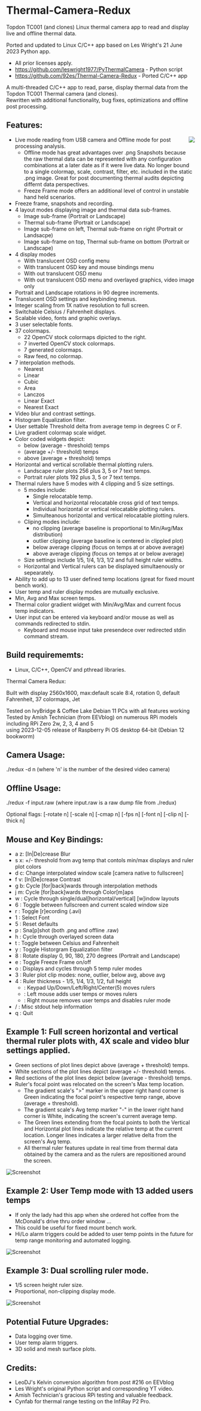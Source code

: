 # Thermal-Camera-Redux
 Topdon TC001 (and clones) Linux thermal camera app to read and display live and offline thermal data.<br />

Ported and updated to Linux C/C++ app based on Les Wright's 21 June 2023 Python app.<br />
  - All prior licenses apply.<br />
  - https://github.com/leswright1977/PyThermalCamera - Python script <br />
  - https://github.com/92es/Thermal-Camera-Redux     - Ported C/C++ app <br />

  
  
A multi-threaded C/C++ app to read, parse, display thermal data from the Topdon TC001 Thermal camera (and clones).<br />
Rewritten with additional functionality, bug fixes, optimizations and offline post processing.<br />

## Features:
<img align="right" src="media/22_of_37_Colormaps.png">

- Live mode reading from USB camera and Offline mode for post processing analysis.
  - Offline mode has great advantages over .png Snapshots because the raw thermal data can be represented with any configuration combinations at a later date as if it were live data.  No longer bound to a single colormap, scale, contrast, filter, etc. included in the static .png image.  Great for post documenting thermal audits depicting differnt data perspectives.
  - Freeze Frame mode offers an additional level of control in unstable hand held scenarios.
- Freeze frame, snapshots and recording.
- 4 layout modes displaying image and thermal data sub-frames.
  - Image sub-frame (Portrait or Landscape)
  - Thermal sub-frame (Portrait or Landscape)
  - Image sub-frame on left, Thermal sub-frame on right (Portrait or Landsacpe)
  - Image sub-frame on top, Thermal sub-frame on bottom (Portrait or Landscape)
- 4 display modes
  - With translucent OSD config menu
  - With translucent OSD key and mouse bindings menu
  - With out translucent OSD menu
  - With out translucent OSD menu and overlayed graphics, video image only
- Portrait and Landscape rotations in 90 degree increments.
- Translucent OSD settings and keybinding menus.
- Integer scaling from 1X native resolution to full screen.
- Switchable Celsius / Fahrenheit displays.
- Scalable video, fonts and graphic overlays.
- 3 user selectable fonts.
- 37 colormaps.
  - 22 OpenCV stock colormaps dipicted to the right.
  - 7 inverted OpenCV stock colormaps.
  - 7 generated colormaps.
  - Raw feed, no colormap.
- 7 interpolation methods.
  - Nearest
  - Linear
  - Cubic
  - Area
  - Lanczos
  - Linear Exact
  - Nearest Exact
- Video blur and contrast settings.
- Histogram Equalization filter.
- User settable Threshold delta from average temp in degrees C or F.
- Live gradient colormap scale widget.
- Color coded widgets depict:
  -  below (average - threshold) temps
  -  (average +/- threshold) temps
  -  above (average + threshold) temps
- Horizontal and vertical scrollable thermal plotting rulers.
  - Landscape ruler plots 256 plus 3, 5 or 7 text temps.
  - Portrait ruler plots 192 plus 3, 5 or 7 text temps.
- Thermal rulers have 5 modes with 4 clipping and 5 size settings.
  - 5 modes include:
    - Single relocatable temp.
    - Vertical and horizontal relocatable cross grid of text temps.
    - Individual horizontal or vertical relocatable plotting rulers.
    - Simulteanous horizontal and vertical relocatable plotting rulers.  
  - Cliping modes include:
    - no clipping (average baseline is proportional to Min/Avg/Max distribution)
    - outlier clipping (average baseline is centered in clippled plot)
    - below average clipping (focus on temps at or above average)
    - above average clipping (focus on temps at or below average)
  - Size settings include 1/5, 1/4, 1/3, 1/2 and full height ruler widths.
  - Horizontal and Vertical rulers can be displayed simultaenously or sepearately.
- Ability to add up to 13 user defined temp locations (great for fixed mount bench work).
- User temp and ruler display modes are mutually exclusive.
- Min, Avg and Max screen temps.
- Thermal color gradient widget with Min/Avg/Max and current focus temp indicators.
- User input can be entered via keyboard and/or mouse as well as commands redirected to stdin.
  -  Keyboard and mouse input take presendece over redirected stdin command stream.

## Build requirememts:
-  Linux, C/C++, OpenCV and pthread libraries.

Thermal Camera Redux:
	
Built with display 2560x1600, max:default scale 8:4, rotation 0, default Fahrenheit, 37 colormaps, Jet<br />

Tested on IvyBridge & Coffee Lake Debian 11 PCs with all features working<br />
Tested by Amish Technician (from EEVblog) on numerous RPi models including RPi Zero 2w, 2, 3, 4 and 5<br />
    using 2023-12-05 release of Raspberry Pi OS desktop 64-bit (Debian 12 bookworm)<br />

## Camera Usage: <br />
  ./redux -d n (where 'n' is the number of the desired video camera)<br />

## Offline Usage: <br />
  ./redux -f input.raw (where input.raw is a raw dump file from ./redux)<br />

Optional flags: [-rotate n] [-scale n] [-cmap n] [-fps n] [-font n] [-clip n] [-thick n]<br />

## Mouse and Key Bindings:<br />

- a z: [In|De]crease Blur <br />
- s x: +/- threshold from avg temp that contols min/max displays and ruler plot colors<br />
- d c: Change interpolated window scale [camera native to fullscreen]<br />
- f v: [In|De]crease Contrast<br />
- g b: Cycle [for|back]wards through interpolation methods<br />
- j m: Cycle [for|back]wards through Color[m]aps<br />
- w  : Cycle through single/dual[horizontal/vertical] [w]indow layouts<br />
- 6  : Toggle between fullscreen and current scaled window size<br />
- r  : Toggle [r]ecording (.avi)<br />
- 1  : Select Font<br />
- 5  : Reset defaults<br />
- p  : Sna[p]shot (both .png and offline .raw)<br />
- h  : Cycle through overlayed screen data<br />
- t  : Toggle between Celsius and Fahrenheit <br />
- y  : Toggle Historgram Equalization filter <br />
- 8  : Rotate display 0, 90, 180, 270 degrees (Portrait and Landscape)<br />
- e  : Toggle Freeze Frame on/off<br />
- o  : Displays and cycles through 5 temp ruler modes<br />
- 3  : Ruler plot clip modes: none, outlier, below avg, above avg<br />
- 4  : Ruler thickness - 1/5, 1/4, 1/3, 1/2, full height<br />
  -   : Keypad Up/Down/Left/Right/Center(5) moves rulers<br />
  -   : Left mouse adds user temps or moves rulers<br />
  -   : Right mouse removes user temps and disables ruler mode<br />
- / : Misc stdout help information<br />
- q  : Quit<br />

## Example 1:  Full screen horizontal and vertical thermal ruler plots with, 4X scale and video blur settings applied.
  - Green sections of plot lines depict above (average + threshold) temps.
  - White sections of the plot lines depict (average +/- threshold) temps.
  - Red sections of the plot lines depict below (average - threshold) temps.
  - Ruler's focal point was relocated on the screen's Max temp location.<br />
    - The gradient scale's ">" marker in the upper right hand corner is Green indicating the focal point's respective temp range, above (average + threshold).<br />
    - The gradient scale's Avg temp marker "-" in the lower right hand corner is White, indicating the screen's current average temp.<br />
    - The Green lines extending from the focal points to both the Vertical and Horizontal plot lines indicate the relative temp at the current location.  Longer lines indicates a larger relative delta from the screen's Avg temp. <br />
    - All thermal ruler features update in real time from thermal data obtained by the camera and as the rulers are repositioned around the screen.

![Screenshot](media/GIT_HUB_SAMPLE.png)

## Example 2: User Temp mode with 13 added users temps
  - If only the lady had this app when she ordered hot coffee from the McDonald's drive thru order window ...
  - This could be useful for fixed mount bench work.
  - Hi/Lo alarm triggers could be added to user temp points in the future for temp range monitoring and automated logging.

![Screenshot](media/GIT_HUB_USER_TEMPS.png)

## Example 3: Dual scrolling ruler mode.
  - 1/5 screen height ruler size.
  - Proportional, non-clipping display mode.

![Screenshot](media/GIT_HUB_COLD.png)

## Potential Future Upgrades:
- Data logging over time.
- User temp alarm triggers.
- 3D solid and mesh surface plots.

## Credits:
- LeoDJ's Kelvin conversion algorithm from post #216 on EEVblog
- Les Wright's original Python script and corresponding YT video.
- Amish Technician's gracious RPi testing and valuable feedback.
- Cynfab for thermal range testing on the InfiRay P2 Pro.

  

